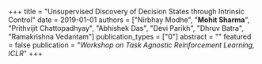 +++
title = "Unsupervised Discovery of Decision States through Intrinsic Control"
date = 2019-01-01
authors = ["Nirbhay Modhe", "**Mohit Sharma**", "Prithvijit Chattopadhyay", "Abhishek Das", "Devi Parikh", "Dhruv Batra", "Ramakrishna Vedantam"]
publication_types = ["0"]
abstract = ""
featured = false
publication = "*Workshop on Task Agnostic Reinforcement Learning, ICLR*"
+++

